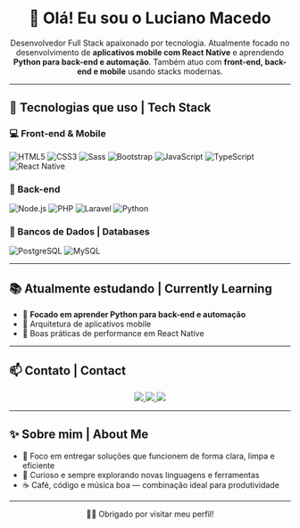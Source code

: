 <h1 align="center">👋 Olá! Eu sou o Luciano Macedo </h1>

<p align="center">
Desenvolvedor Full Stack apaixonado por tecnologia. Atualmente focado no desenvolvimento de <strong>aplicativos mobile com React Native</strong> e aprendendo <strong>Python para back-end e automação</strong>. Também atuo com <strong>front-end, back-end e mobile</strong> usando stacks modernas.
</p>

---

## 🚀 Tecnologias que uso | Tech Stack

### 💻 Front-end & Mobile

![HTML5](https://img.shields.io/badge/-HTML5-333333?style=flat&logo=html5)
![CSS3](https://img.shields.io/badge/-CSS3-333333?style=flat&logo=css3)
![Sass](https://img.shields.io/badge/-Sass-333333?style=flat&logo=sass)
![Bootstrap](https://img.shields.io/badge/-Bootstrap-333333?style=flat&logo=bootstrap)
![JavaScript](https://img.shields.io/badge/-JavaScript-333333?style=flat&logo=javascript)
![TypeScript](https://img.shields.io/badge/-TypeScript-333333?style=flat&logo=typescript)
![React Native](https://img.shields.io/badge/-React%20Native-333333?style=flat&logo=react)

### 🧠 Back-end

![Node.js](https://img.shields.io/badge/-Node.js-333333?style=flat&logo=node.js)
![PHP](https://img.shields.io/badge/-PHP-333333?style=flat&logo=php)
![Laravel](https://img.shields.io/badge/-Laravel-333333?style=flat&logo=laravel)
![Python](https://img.shields.io/badge/-Python-333333?style=flat&logo=python)

### 💾 Bancos de Dados | Databases

![PostgreSQL](https://img.shields.io/badge/-PostgreSQL-333333?style=flat&logo=postgresql)
![MySQL](https://img.shields.io/badge/-MySQL-333333?style=flat&logo=mysql)

---

## 📚 Atualmente estudando | Currently Learning

- 🐍 **Focado em aprender Python para back-end e automação**
- 🧱 Arquitetura de aplicativos mobile
- 🚀 Boas práticas de performance em React Native


---

## 📫 Contato | Contact

<p align="center">
  <a href="https://github.com/lucianomacedo-info">
    <img src="https://img.shields.io/badge/GitHub-100000?style=flat&logo=github&logoColor=white" />
  </a>
  <!-- Substitua os links abaixo pelos seus -->
  <a href="https://www.linkedin.com/in/seu-linkedin">
    <img src="https://img.shields.io/badge/LinkedIn-0A66C2?style=flat&logo=linkedin&logoColor=white" />
  </a>
  <a href="mailto:seu@email.com">
    <img src="https://img.shields.io/badge/E--mail-D14836?style=flat&logo=gmail&logoColor=white" />
  </a>
</p>

---

## ✨ Sobre mim | About Me

- 🎯 Foco em entregar soluções que funcionem de forma clara, limpa e eficiente
- 🧩 Curioso e sempre explorando novas linguagens e ferramentas
- ☕ Café, código e música boa — combinação ideal para produtividade

---

<div align="center">
  👨‍💻 Obrigado por visitar meu perfil!
</div>

